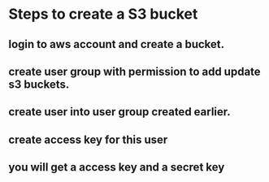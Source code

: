 # Steps to create a S3 bucket 

## login to aws account and create a bucket. 

## create user group with permission to add update s3 buckets. 

## create user into user group created earlier.

##  create access key for this user 

## you will get a access key and a secret key